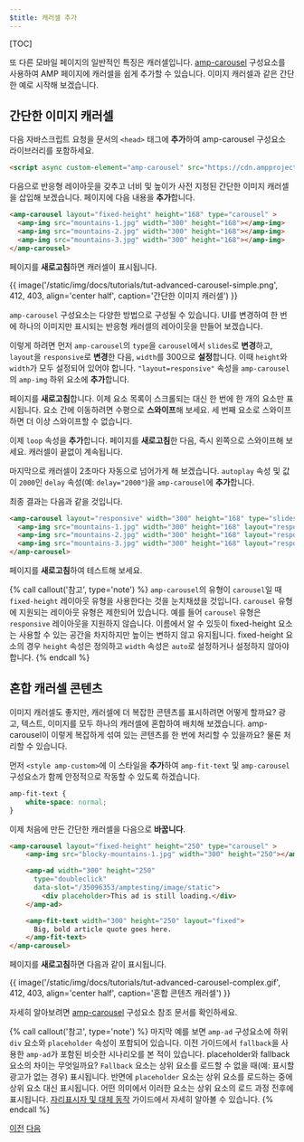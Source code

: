 ```yaml
---
$title: 캐러셀 추가
---
```


[TOC]

또 다른 모바일 페이지의 일반적인 특징은 캐러셀입니다.  [amp-carousel](/ko/docs/reference/components/amp-carousel.html) 구성요소를 사용하여 AMP 페이지에 캐러셀을 쉽게 추가할 수 있습니다. 이미지 캐러셀과 같은 간단한 예로 시작해 보겠습니다.

## 간단한 이미지 캐러셀

다음 자바스크립트 요청을 문서의 `<head>` 태그에 **추가**하여 amp-carousel 구성요소 라이브러리를 포함하세요.

```html
<script async custom-element="amp-carousel" src="https://cdn.ampproject.org/v0/amp-carousel-0.1.js"></script>
```

다음으로 반응형 레이아웃을 갖추고 너비 및 높이가 사전 지정된 간단한 이미지 캐러셀을 삽입해 보겠습니다. 페이지에 다음 내용을 **추가**합니다.

```html
<amp-carousel layout="fixed-height" height="168" type="carousel" >
  <amp-img src="mountains-1.jpg" width="300" height="168"></amp-img>
  <amp-img src="mountains-2.jpg" width="300" height="168"></amp-img>
  <amp-img src="mountains-3.jpg" width="300" height="168"></amp-img>
</amp-carousel>
```

페이지를 **새로고침**하면 캐러셀이 표시됩니다.

{{ image('/static/img/docs/tutorials/tut-advanced-carousel-simple.png', 412, 403, align='center half', caption='간단한 이미지 캐러셀') }}

`amp-carousel` 구성요소는 다양한 방법으로 구성될 수 있습니다.  UI를 변경하여 한 번에 하나의 이미지만 표시되는 반응형 캐러셀의 레아이웃을 만들어 보겠습니다.

이렇게 하려면 먼저 `amp-carousel`의 `type`을 `carousel`에서 `slides`로 **변경**하고, `layout`을 `responsive`로 **변경**한 다음, `width`를 300으로 **설정**합니다. 이때 `height`와 `width`가 모두 설정되어 있어야 합니다.  `"layout=responsive"` 속성을 `amp-carousel`의 `amp-img` 하위 요소에 **추가**합니다.

페이지를 **새로고침**합니다. 이제 요소 목록이 스크롤되는 대신 한 번에 한 개의 요소만 표시됩니다. 요소 간에 이동하려면 수평으로 **스와이프**해 보세요. 세 번째 요소로 스와이프하면 더 이상 스와이프할 수 없습니다.

이제 `loop` 속성을 **추가**합니다. 페이지를 **새로고침**한 다음, 즉시 왼쪽으로 스와이프해 보세요. 캐러셀이 끝없이 계속됩니다.

마지막으로 캐러셀이 2초마다 자동으로 넘어가게 해 보겠습니다. `autoplay` 속성 및 값이 `2000`인 `delay` 속성(예: `delay="2000"`)을 `amp-carousel`에 **추가**합니다.

최종 결과는 다음과 같을 것입니다.

```html
<amp-carousel layout="responsive" width="300" height="168" type="slides" autoplay delay="2000" loop>
  <amp-img src="mountains-1.jpg" width="300" height="168" layout="responsive"></amp-img>
  <amp-img src="mountains-2.jpg" width="300" height="168" layout="responsive"></amp-img>
  <amp-img src="mountains-3.jpg" width="300" height="168" layout="responsive"></amp-img>
</amp-carousel>
```

페이지를 **새로고침**하여 테스트해 보세요.

{% call callout('참고', type='note') %}
`amp-carousel`의 유형이 `carousel`일 때 `fixed-height` 레이아웃 유형을 사용한다는 것을 눈치채셨을 것입니다.  `carousel` 유형에 지원되는 레이아웃 유형은 제한되어 있습니다. 예를 들어 `carousel` 유형은 `responsive` 레이아웃을 지원하지 않습니다.  이름에서 알 수 있듯이 fixed-height 요소는 사용할 수 있는 공간을 차지하지만 높이는 변하지 않고 유지됩니다. fixed-height 요소의 경우 `height` 속성은 정의하고 `width` 속성은 `auto`로 설정하거나 설정하지 않아야 합니다.
{% endcall %}

## 혼합 캐러셀 콘텐츠

이미지 캐러셀도 좋지만, 캐러셀에 더 복잡한 콘텐츠를 표시하려면 어떻게 할까요? 광고, 텍스트, 이미지를 모두 하나의 캐러셀에 혼합하여 배치해 보겠습니다. amp-carousel이 이렇게 복잡하게 섞여 있는 콘텐츠를 한 번에 처리할 수 있을까요? 물론 처리할 수 있습니다.

먼저 `<style amp-custom>`에 이 스타일을 **추가**하여 `amp-fit-text` 및 `amp-carousel` 구성요소가 함께 안정적으로 작동할 수 있도록 하겠습니다.

```css
amp-fit-text {
    white-space: normal;
}
```

이제 처음에 만든 간단한 캐러셀을 다음으로 **바꿉니다**.

```html
<amp-carousel layout="fixed-height" height="250" type="carousel" >
    <amp-img src="blocky-mountains-1.jpg" width="300" height="250"></amp-img>

    <amp-ad width="300" height="250"
      type="doubleclick"
      data-slot="/35096353/amptesting/image/static">
        <div placeholder>This ad is still loading.</div>
    </amp-ad>

    <amp-fit-text width="300" height="250" layout="fixed">
      Big, bold article quote goes here.
    </amp-fit-text>
</amp-carousel>
```

페이지를 **새로고침**하면 다음과 같이 표시됩니다.

{{ image('/static/img/docs/tutorials/tut-advanced-carousel-complex.gif', 412, 403, align='center half', caption='혼합 콘텐츠 캐러셀') }}

자세히 알아보려면 [amp-carousel](/ko/docs/reference/components/amp-carousel.html) 구성요소 참조 문서를 확인하세요.

{% call callout('참고', type='note') %}
마지막 예를 보면 `amp-ad` 구성요소에 하위 `div` 요소와 `placeholder` 속성이 포함되어 있습니다. 이전 가이드에서 `fallback`을 사용한 `amp-ad`가 포함된 비슷한 시나리오를 본 적이 있습니다. placeholder와 fallback 요소의 차이는 무엇일까요? `Fallback` 요소는 상위 요소를 로드할 수 없을 때(예: 표시할 광고가 없는 경우) 표시됩니다. 반면에 `placeholder` 요소는 상위 요소를 로드하는 중에 상위 요소 대신 표시됩니다. 어떤 의미에서 이러한 요소는 상위 요소의 로드 과정 전후에 표시됩니다. [자리표시자 및 대체 동작](/ko/docs/design/responsive/placeholders.html) 가이드에서 자세히 알아볼 수 있습니다.
{% endcall %}

<div class="prev-next-buttons">
  <a class="button prev-button" href="{{g.doc('/content/docs/fundamentals/add_advanced/adding_components.md', locale=doc.locale).url.path}}"><span class="arrow-prev">이전</span></a>
  <a class="button next-button" href="{{g.doc('/content/docs/fundamentals/add_advanced/tracking_data.md', locale=doc.locale).url.path}}"><span class="arrow-next">다음</span></a>
</div>
